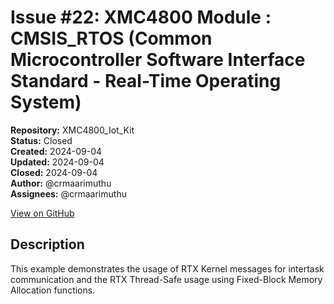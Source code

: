 # Issue #22: XMC4800  Module : CMSIS_RTOS (Common Microcontroller Software Interface Standard - Real-Time Operating System)

**Repository:** XMC4800_Iot_Kit  
**Status:** Closed  
**Created:** 2024-09-04  
**Updated:** 2024-09-04  
**Closed:** 2024-09-04  
**Author:** @crmaarimuthu  
**Assignees:** @crmaarimuthu  

[View on GitHub](https://github.com/Simtestlab/XMC4800_Iot_Kit/issues/22)

## Description

This example demonstrates the usage of RTX Kernel messages for intertask communication and the RTX Thread-Safe usage using Fixed-Block Memory Allocation functions.